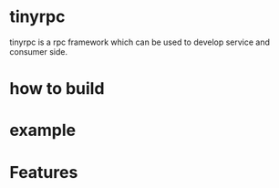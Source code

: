 # tinyrpc
tinyrpc is a rpc framework which can be used to develop service and consumer side.

# how to build

# example

# Features


